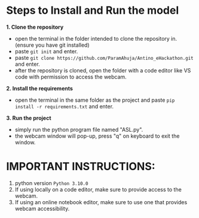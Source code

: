 # Steps to Install and Run the model

**1. Clone the repository**
- open the terminal in the folder intended to clone the repository in. (ensure you have git installed)
- paste `git init` and enter.
- paste `git clone https://github.com/ParamAhuja/Antino_eHackathon.git` and enter.
- after the repository is cloned, open the folder with a code editor like VS code with permission to access the webcam.

**2. Install the requirements**
- open the terminal in the same folder as the project and paste `pip install -r requirements.txt` and enter.

**3. Run the project**
- simply run the python program file named "ASL.py".
- the webcam window will pop-up, press "q" on keyboard to exit the window.

# IMPORTANT INSTRUCTIONS:
1. python version `Python 3.10.0`
2. If using locally on a code editor, make sure to provide access to the webcam.
3. If using an online notebook editor, make sure to use one that provides webcam accessibility.